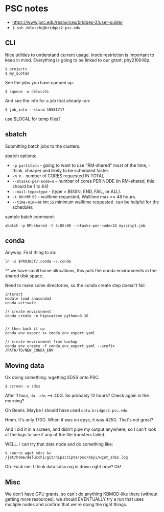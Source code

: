 # PSC notes

- https://www.psc.edu/resources/bridges-2/user-guide/
- `$ ssh delucchi@bridges2.psc.edu`

## CLI

Nice utilities to understand current usage. inode restriction is important to keep in mind. Everything is going to be linked to our grant, phy210048p.

```
$ projects
$ my_quotas
```

See the jobs you have queued up:

`$ squeue -u delucchi`

And see the info for a job that already ran:

`$ job_info --slurm 18581717`

use $LOCAL for temp files?

## sbatch

Submitting batch jobs to the clusters.

sbatch options:

- `-p partition` - going to want to use "RM-shared" most of the time, I think. cheaper and likely to be scheduled faster.
- `-n n` - number of CORES requested IN TOTAL
- `--ntasks-per-node=n` - number of cores PER NODE (in RM-shared, this should be 1 to 64)
- `--mail-type=type` - (type = BEGIN, END, FAIL, or ALL). 
- `-t HH:MM:SS` - walltime requested, Walltime max == 48 hours.
- `--time-min=HH:MM:SS` minimum walltime requested. can be helpful for the scheduler.

sample batch command:

`sbatch -p RM-shared -t 5:00:00 --ntasks-per-node=32 myscript.job`

## conda

Anyway. First thing to do:

`ln -s $PROJECT/.conda ~/.conda`

^^ we have small home allocations, this puts the conda environments in the shared disk space.

Need to make some directories, so the conda create step doesn't fail.

```
interact
module load anaconda3
conda activate

// create environment
conda create -n hipscatenv python=3.10


// then back it up
conda env export >> conda_env_export.yaml

// create environment from backup
conda env create -f conda_env_export.yaml --prefix /PATH/TO/NEW_CONDA_ENV
```

## Moving data

Ok doing something. wgetting SDSS onto PSC.

```
$ screen -x sdss
```

After 1 hour, `du -chs` ==> 40G. So probably 12 hours? Check again in the morning?

Oh Beans. Maybe I should have used `data.bridges2.psc.edu`

Hmm. It's only 170G. When it was on epyc, it was 425G. That's not great?

And I did it in a screen, and didn't pipe my output anywhere, so I can't look at the logs
to see if any of the file transfers failed.

WELL. I can try that data node and do something like:

`$ source wget_sdss &> /jet/home/delucchi/git/hipscripts/psc/day1/wget_sdss.log`

Oh. Fuck me. I think data.sdss.org is down right now? Ok! 

## Misc

We don't have GPU grants, so can't do anything KBMOD-like there (without getting more resources).
we should EVENTUALLY try a run that uses multiple nodes and confirm that we're doing the right things.
